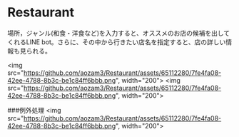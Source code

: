 # Restaurant
場所，ジャンル(和食・洋食など)を入力すると、オススメのお店の候補を出してくれるLINE bot。さらに、その中から行きたい店名を指定すると、店の詳しい情報も見られる。

<img src="https://github.com/aozam3/Restaurant/assets/65112280/7fe4fa08-42ee-4788-8b3c-be1c84ff6bbb.png", width="200">
<img src="https://github.com/aozam3/Restaurant/assets/65112280/7fe4fa08-42ee-4788-8b3c-be1c84ff6bbb.png", width="200">

###例外処理
<img src="https://github.com/aozam3/Restaurant/assets/65112280/7fe4fa08-42ee-4788-8b3c-be1c84ff6bbb.png", width="200">

